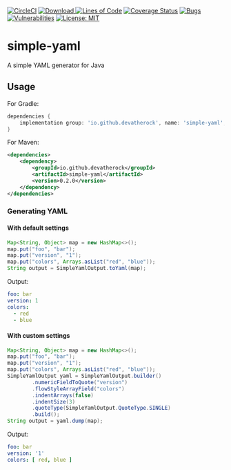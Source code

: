 [![CircleCI](https://img.shields.io/circleci/project/github/devatherock/simple-yaml/master.svg)](https://circleci.com/gh/devatherock/simple-yaml)
[![Download](https://api.bintray.com/packages/devatherock/simple-yaml/simple-yaml/images/download.svg) ](https://bintray.com/devatherock/simple-yaml/simple-yaml/_latestVersion)
[![Lines of Code](https://sonarcloud.io/api/project_badges/measure?project=simple-yaml&metric=ncloc)](https://sonarcloud.io/dashboard?id=simple-yaml)
[![Coverage Status](https://sonarcloud.io/api/project_badges/measure?project=simple-yaml&metric=coverage)](https://sonarcloud.io/dashboard?id=simple-yaml)
[![Bugs](https://sonarcloud.io/api/project_badges/measure?project=simple-yaml&metric=bugs)](https://sonarcloud.io/dashboard?id=simple-yaml)
[![Vulnerabilities](https://sonarcloud.io/api/project_badges/measure?project=simple-yaml&metric=vulnerabilities)](https://sonarcloud.io/dashboard?id=simple-yaml)
[![License: MIT](https://img.shields.io/badge/License-MIT-yellow.svg)](https://opensource.org/licenses/MIT)
# simple-yaml
A simple YAML generator for Java

## Usage

For Gradle:
```groovy
dependencies {
    implementation group: 'io.github.devatherock', name: 'simple-yaml', version: '0.2.0'
}
```

For Maven:
```xml
<dependencies>
    <dependency>
        <groupId>io.github.devatherock</groupId>
        <artifactId>simple-yaml</artifactId>
        <version>0.2.0</version>
    </dependency>
</dependencies>
```

### Generating YAML
#### With default settings
```java
Map<String, Object> map = new HashMap<>();
map.put("foo", "bar");
map.put("version", "1");
map.put("colors", Arrays.asList("red", "blue"));
String output = SimpleYamlOutput.toYaml(map);
```

Output:
```yaml
foo: bar
version: 1
colors:
  - red
  - blue
```

#### With custom settings
```java
Map<String, Object> map = new HashMap<>();
map.put("foo", "bar");
map.put("version", "1");
map.put("colors", Arrays.asList("red", "blue"));
SimpleYamlOutput yaml = SimpleYamlOutput.builder()
        .numericFieldToQuote("version")
        .flowStyleArrayField("colors")
        .indentArrays(false)
        .indentSize(3)
        .quoteType(SimpleYamlOutput.QuoteType.SINGLE)
        .build();
String output = yaml.dump(map);
```

Output:
```yaml
foo: bar
version: '1'
colors: [ red, blue ]
```
